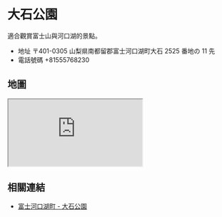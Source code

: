 # 大石公園

適合觀賞富士山與河口湖的景點。

- 地址 〒401-0305 山梨県南都留郡富士河口湖町大石 2525 番地の 11 先
- 電話號碼 +81555768230

## 地圖

<iframe src="https://www.google.com/maps/embed?pb=!1m18!1m12!1m3!1d26766.857836530868!2d138.7310477923689!3d35.50752067688175!2m3!1f0!2f0!3f0!3m2!1i1024!2i768!4f13.1!3m3!1m2!1s0x60195fa68c0b2b95%3A0xa22e530b3a652904!2sOishi%20Park!5e0!3m2!1sen!2stw!4v1690638751215!5m2!1sen!2stw" loading="lazy" referrerpolicy="no-referrer-when-downgrade"></iframe>

## 相關連結

- [富士河口湖町 - 大石公園](https://www.town.fujikawaguchiko.lg.jp/ka/info.php?if_id=2346)
